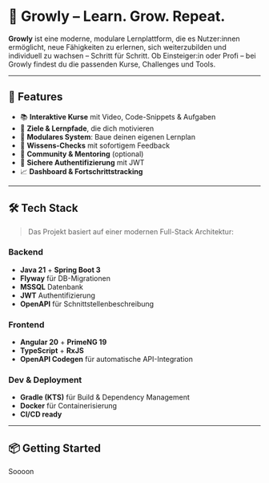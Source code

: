 # 🌱 Growly – Learn. Grow. Repeat.

**Growly** ist eine moderne, modulare Lernplattform, die es Nutzer:innen ermöglicht, neue Fähigkeiten zu erlernen, sich weiterzubilden und individuell zu wachsen – Schritt für Schritt. Ob Einsteiger:in oder Profi – bei Growly findest du die passenden Kurse, Challenges und Tools.

---

## 🚀 Features

- 📚 **Interaktive Kurse** mit Video, Code-Snippets & Aufgaben
- 🎯 **Ziele & Lernpfade**, die dich motivieren
- 🧩 **Modulares System**: Baue deinen eigenen Lernplan
- 🧠 **Wissens-Checks** mit sofortigem Feedback
- 👥 **Community & Mentoring** (optional)
- 🔐 **Sichere Authentifizierung** mit JWT
- 📈 **Dashboard & Fortschrittstracking**

---

## 🛠️ Tech Stack

> Das Projekt basiert auf einer modernen Full-Stack Architektur:

### Backend
- **Java 21** + **Spring Boot 3**
- **Flyway** für DB-Migrationen
- **MSSQL** Datenbank
- **JWT** Authentifizierung
- **OpenAPI** für Schnittstellenbeschreibung

### Frontend
- **Angular 20** + **PrimeNG 19**
- **TypeScript** + **RxJS**
- **OpenAPI Codegen** für automatische API-Integration

### Dev & Deployment
- **Gradle (KTS)** für Build & Dependency Management
- **Docker** für Containerisierung
- **CI/CD ready**

---

## 📦 Getting Started

Soooon
